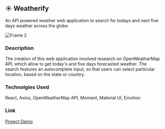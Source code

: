 ## ☀️ Weatherify

An API powered weather web application to search for todays and next five days weather across the globe. 

![Frame 2](https://github.com/kyrylolvov/weather-app/assets/70720713/6708e152-5145-4bc7-bdee-4bb2fc53e05b)

### Description

The creation of this web application involved research on OpenWeatherMap API, which allow to get today's and five days forecasted weather. The search features an autocomplete input, so that users can select particular location, based on the state or country.

### Technolgies Used
React, Axios, OpenWeatherMap API, Moment, Material UI, Emotion

### Link

[Project Demo](https://weather-app-kyrylolvov.vercel.app)
